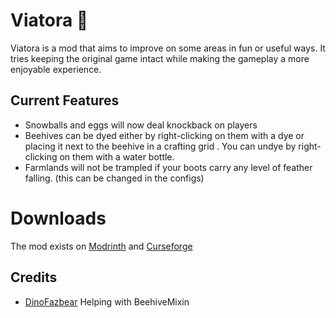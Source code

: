 # Viatora 🍂

Viatora is a mod that aims to improve on some areas in fun or useful ways. It tries keeping the original game intact while making the gameplay a more enjoyable experience.

## Current Features
- Snowballs and eggs will now deal knockback on players
- Beehives can be dyed either by right-clicking on them with a dye or placing it next to the beehive in a crafting grid . You can undye by right-clicking on them with a water bottle.
- Farmlands will not be trampled if your boots carry any level of feather falling. (this can be changed in the configs)

# Downloads
The mod exists on [Modrinth](https://modrinth.com/mod/viatora) and [Curseforge](https://www.curseforge.com/minecraft/mc-mods/viatora)

## Credits
- [DinoFazbear](https://github.com/DinoFazbearYT) Helping with BeehiveMixin
